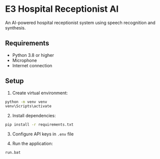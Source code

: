 # E3 Hospital Receptionist AI

An AI-powered hospital receptionist system using speech recognition and synthesis.

## Requirements
- Python 3.8 or higher
- Microphone
- Internet connection

## Setup
1. Create virtual environment:
```bash
python -m venv venv
venv\Scripts\activate
```

2. Install dependencies:
```bash
pip install -r requirements.txt
```

3. Configure API keys in `.env` file

4. Run the application:
```bash
run.bat
```
